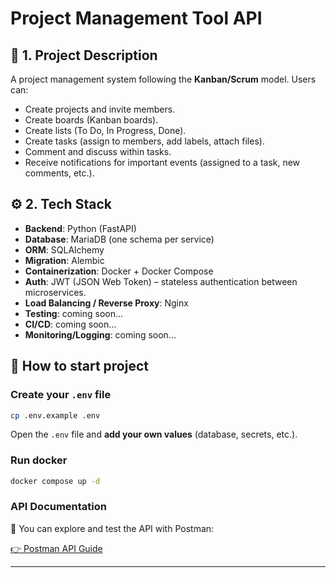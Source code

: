 # Project Management Tool API

## 📝 1. Project Description

A project management system following the **Kanban/Scrum** model. Users can:

-   Create projects and invite members.
-   Create boards (Kanban boards).
-   Create lists (To Do, In Progress, Done).
-   Create tasks (assign to members, add labels, attach files).
-   Comment and discuss within tasks.
-   Receive notifications for important events (assigned to a task, new comments, etc.).

## ⚙️ 2. Tech Stack

-   **Backend**: Python (FastAPI)
-   **Database**: MariaDB (one schema per service)
-   **ORM**: SQLAlchemy
-   **Migration**: Alembic
-   **Containerization**: Docker + Docker Compose
-   **Auth**: JWT (JSON Web Token) – stateless authentication between microservices.
-   **Load Balancing / Reverse Proxy**: Nginx
-   **Testing**: coming soon...
-   **CI/CD**: coming soon...
-   **Monitoring/Logging**: coming soon...

## 🚀 How to start project

### Create your `.env` file

```bash
cp .env.example .env
```

Open the `.env` file and **add your own values** (database, secrets, etc.).

### Run docker

```bash
docker compose up -d
```

### API Documentation

📖 You can explore and test the API with Postman:

[👉 Postman API Guide](https://documenter.getpostman.com/view/25520088/2sB3BLjTTi)

---
